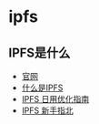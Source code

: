 # ipfs

## IPFS是什么

- [官网](https://ipfs.tech/)
- [什么是IPFS](https://zhuanlan.zhihu.com/p/32615963)
- [IPFS 日用优化指南](https://zu1k.com/posts/tutorials/p2p/ipfs-easy-use/)
- [IPFS 新手指北](https://zu1k.com/posts/tutorials/p2p/ipfs/)
